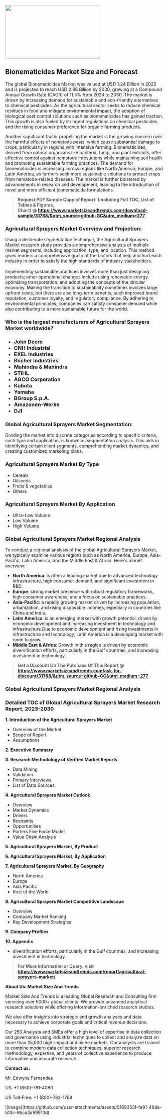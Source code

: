 <p><img class="alignnone size-medium wp-image-20088" src="https://ffe5etoiles.com/wp-content/uploads/2024/12/MST1-300x171.png" alt="" width="300" height="171" /></p><h2>Bionematicides Market Size and Forecast</h2><p>The global Bionematicides Market was valued at USD 1.24 Billion in 2022 and is projected to reach USD 2.98 Billion by 2030, growing at a Compound Annual Growth Rate (CAGR) of 11.5% from 2024 to 2030. The market is driven by increasing demand for sustainable and eco-friendly alternatives to chemical pesticides. As the agricultural sector seeks to reduce chemical residues in food and mitigate environmental impact, the adoption of biological pest control solutions such as bionematicides has gained traction. This growth is also fueled by stringent regulations on chemical pesticides and the rising consumer preference for organic farming products.</p><p>Another significant factor propelling the market is the growing concern over the harmful effects of nematode pests, which cause substantial damage to crops, particularly in regions with intensive farming. Bionematicides, derived from natural organisms like bacteria, fungi, and plant extracts, offer effective control against nematode infestations while maintaining soil health and promoting sustainable farming practices. The demand for bionematicides is increasing across regions like North America, Europe, and Latin America, as farmers seek more sustainable solutions to protect crops from nematode-related diseases. The market is further bolstered by advancements in research and development, leading to the introduction of novel and more efficient bionematicide formulations.</p></p><blockquote id="" class=""><strong>Request PDF Sample Copy of Report: (Including Full TOC, List of Tables &amp; Figures, Chart)&nbsp;@&nbsp;<strong><a href="https://www.marketsizeandtrends.com/download-sample/31788/&utm_source=github-GC&utm_medium=277" target="_blank">https://www.marketsizeandtrends.com/download-sample/31788/&utm_source=github-GC&utm_medium=277</a></strong></strong></blockquote><h3 id="" class="">Agricultural Sprayers Market&nbsp;Overview and Projection:</h3><p id="" class="">Using a deliberate segmentation technique, the Agricultural Sprayers Market research study provides a comprehensive analysis of multiple market segments, including application, type, and location. This method gives readers a comprehensive grasp of the factors that help and hurt each industry in order to satisfy the high standards of industry stakeholders. <br /> <br />Implementing sustainable practices involves more than just designing products; other operational changes include using renewable energy, optimizing transportation, and adopting the concepts of the circular economy. Making the transition to sustainability sometimes involves large upfront costs, but there are also long-term benefits, such improved brand reputation, customer loyalty, and regulatory compliance. By adhering to environmental principles, companies can satisfy consumer demand while also contributing to a more sustainable future for the world.</p><h3 id="" class="">Who is the largest manufacturers of&nbsp;Agricultural Sprayers Market worldwide?</h3><h3 class=""><p><ul><li>John Deere </li><li> CNH Industrial </li><li> EXEL Industries </li><li> Bucher Industries </li><li> Mahindra & Mahindra </li><li> STIHL </li><li> AGCO Corporation </li><li> Kubota </li><li> Yamaha </li><li> BGroup S.p.A. </li><li> Amazonen-Werke </li><li> DJI</li></ul></p></h3><h3 id="" class="">Global&nbsp;Agricultural Sprayers Market Segmentation:</h3><p id="" class="">Dividing the market into discrete categories according to specific criteria, such type and application, is known as segmentation analysis. This aids in identifying certain client segments, comprehending market dynamics, and creating customized marketing plans.</p><h3 id="" class="">Agricultural Sprayers Market&nbsp;By Type</h3><p><p><ul><li>Cereals </li><li> Oilseeds </li><li> Fruits & vegetables </li><li> Others</p></li></ul></p></p><h3 id="" class="">Agricultural Sprayers Market&nbsp;By Application</h3><p class=""><p><ul><li>Ultra-Low Volume </li><li> Low Volume </li><li> High Volume</li></ul></p></p><h3 id="" class="">Global Agricultural Sprayers Market Regional Analysis</h3><p id="" class="">To conduct a regional analysis of the global Agricultural Sprayers Market, we typically examine various regions such as North America, Europe, Asia-Pacific, Latin America, and the Middle East &amp; Africa. Here's a brief overview:</p><ul><li><strong>North America</strong>: is often a leading market due to advanced technology infrastructure, high consumer demand, and significant investment in R&amp;D.</li><li><strong>Europe</strong>: strong market presence with robust regulatory frameworks, high consumer awareness, and a focus on sustainable practices.</li><li><strong>Asia-Pacific</strong>: a rapidly growing market driven by increasing population, urbanization, and rising disposable incomes, especially in countries like China and India.</li><li><strong>Latin America</strong>: is an emerging market with growth potential, driven by economic development and increasing investment in technology and infrastructure.Due to economic development and rising investments in infrastructure and technology, Latin America is a developing market with room to grow.</li><li><strong>Middle East &amp; Africa</strong>: Growth in this region is driven by economic diversification efforts, particularly in the Gulf countries, and increasing investment in technology.</li></ul><blockquote id="" class=""><strong>Get a Discount On The Purchase Of This Report @ <strong><a href="https://www.marketsizeandtrends.com/ask-for-discount/31788/&utm_source=github-GC&utm_medium=277" target="_blank">https://www.marketsizeandtrends.com/ask-for-discount/31788/&utm_source=github-GC&utm_medium=277</a></strong></strong></blockquote><h3 id="" class="">Global Agricultural Sprayers Market Regional Analysis</h3><h3 id="" class="">Detailed TOC of Global Agricultural Sprayers Market Research Report, 2023-2030</h3><p id="" class=""><strong>1. Introduction of the Agricultural Sprayers Market</strong></p><ul><li>Overview of the Market</li><li>Scope of Report</li><li>Assumptions</li></ul><p id="" class=""><strong>2. Executive Summary</strong></p><p id="" class=""><strong>3. Research Methodology of Verified Market Reports</strong></p><ul><li>Data Mining</li><li>Validation</li><li>Primary Interviews</li><li>List of Data Sources</li></ul><p id="" class=""><strong>4. Agricultural Sprayers Market Outlook</strong></p><ul><li>Overview</li><li>Market Dynamics</li><li>Drivers</li><li>Restraints</li><li>Opportunities</li><li>Porters Five Force Model</li><li>Value Chain Analysis</li></ul><p id="" class=""><strong>5. Agricultural Sprayers Market, By Product</strong></p><p id="" class=""><strong>6. Agricultural Sprayers Market, By Application</strong></p><p id="" class=""><strong>7. Agricultural Sprayers Market, By Geography</strong></p><ul><li>North America</li><li>Europe</li><li>Asia Pacific</li><li>Rest of the World</li></ul><p id="" class=""><strong>8. Agricultural Sprayers Market Competitive Landscape</strong></p><ul><li>Overview</li><li>Company Market Ranking</li><li>Key Development Strategies</li></ul><p id="" class=""><strong>9. Company Profiles</strong></p><p id="" class=""><strong>10. Appendix</strong></p><ul><li>diversification efforts, particularly in the Gulf countries, and increasing investment in technology.</li></ul><blockquote id="" class=""><strong>For More Information or Query, visit <strong><strong><a href="https://www.marketsizeandtrends.com/report/agricultural-sprayers-market/" target="_blank">https://www.marketsizeandtrends.com/report/agricultural-sprayers-market/</a></strong></strong></strong></blockquote><p id="" class=""><strong>About Us: Market Size And Trends</strong></p><p id="" class="">Market Size And Trends is a leading Global Research and Consulting firm servicing over 5000+ global clients. We provide advanced analytical research solutions while offering information-enriched research studies.</p><p id="" class="">We also offer insights into strategic and growth analyses and data necessary to achieve corporate goals and critical revenue decisions.</p><p id="" class="">Our 250 Analysts and SMEs offer a high level of expertise in data collection and governance using industrial techniques to collect and analyze data on more than 25,000 high-impact and niche markets. Our analysts are trained to combine modern data collection techniques, superior research methodology, expertise, and years of collective experience to produce informative and accurate research.</p><p id="" class=""><strong>Contact us:</strong></p><p id="" class="">Mr. Edwyne Fernandes</p><p id="" class="">US: +1 (650)-781-4080</p><p id="" class="">US Toll-Free: +1 (800)-782-1768</p>
![image](https://github.com/user-attachments/assets/0169353f-fa91-46da-b13c-9bca3a99913d)
